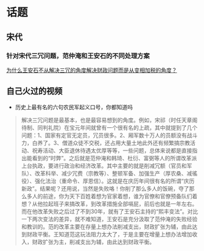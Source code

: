 # 话题


## 宋代
### 针对宋代三冗问题，范仲淹和王安石的不同处理方案

[为什么王安石不从解决三冗的角度解决财政问题而是从变相加税的角度？](https://www.zhihu.com/question/285136419/answer/447339437)

## 自己火过的视频
* 历史上最有名的六句农民军起义口号，你都知道吗

>解决三冗问题是最基本，也是最容易想到的角度。例如，宋祁（时任天章阁待制、同判礼院）在宝元年间就曾有一个很有名的上疏，其中就提到了几个问题：1、国家有定官无定员，冗员很多。2、厢军数十万人的员额没有战斗力，白养了。3、僧道众徒不交税，还占用大量土地此外还有频繁搞宗教活动、祝寿活动、大臣退休待遇太优厚等等，一些问题，总体来说都是直接指出能看到的“时弊”。之后就是范仲淹和韩琦、杜衍、富弼等人的所谓改革派上台执政，要进行政治和经济改革。其中主要的就是削减冗额（官员和军队）、改革科举、减少冗费（宗教等）、整顿军备、加强生产（厚农桑、减徭役）、强化法治（重命令、厚恩信）。这就是在庆历年间很有名的所谓“庆历新政”。结果呢？还用说，当然是失败咯！你削了那么多人的饭碗，夺了那么多人的前途，你为天下百姓着想为官家着想，谁为官僚和官僚预备队们着想？从他拉起班子来搞改革，到改革措施全部嗝屁，前后也就是一年左右。而在他改革失败之后过了不到30年，就有了王安石主持的“熙丰变法”。对比一下两次变法的差异，就不难知道，王安石是充分汲取了范仲淹的失败经验和教训的。范的改革主要在存量上想办法削减支出，财政扩张为辅，由此达到财政平衡。王知道范这玩法阻力太大了，于是主要在增量上想办法增加收入，财政扩张为主，削减支出为辅，由此达到财政平衡。